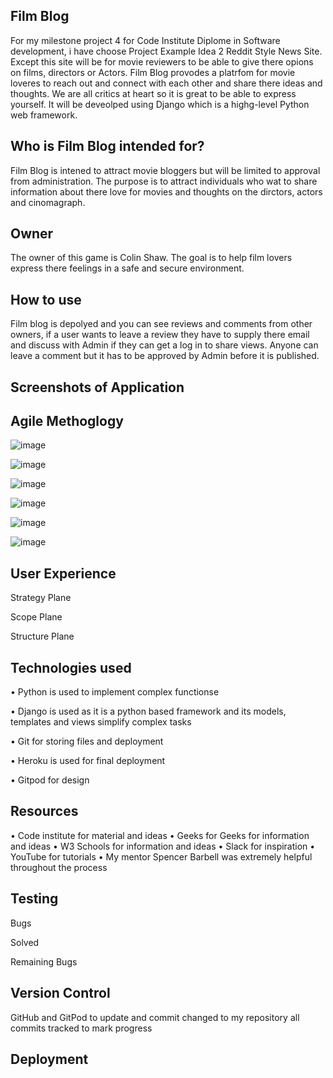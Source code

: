 Film Blog
--
For my milestone project 4 for Code Institute Diplome in Software development, i have choose Project Example Idea 2 Reddit Style News Site. Except this site will be for movie reviewers to be able to give there opions on films, directors or Actors. Film Blog provodes a platrfom for movie loveres to reach out and connect with each other and share there ideas and thoughts. We are all critics at heart so it is great to be able to express yourself. It will be deveolped using Django which is a highg-level Python web framework. 


Who is Film Blog intended for?
--
Film Blog is intened to attract movie bloggers but will be limited to approval from administration. The purpose is to attract individuals who wat to share information about there love for movies and thoughts on the dirctors, actors and cinomagraph. 


Owner
--
The owner of this game is Colin Shaw. The goal is to help film lovers express there feelings in a safe and secure environment. 

How to use
--
Film blog is depolyed and you can see reviews and comments from other owners, if a user wants to leave a review they have to supply there email and discuss with Admin if they can get a log in to share views. Anyone can leave a comment but it has to be approved by Admin before it is published. 

Screenshots of Application
--




Agile Methoglogy
--

![image](https://user-images.githubusercontent.com/56481190/189648539-795b182d-fcb7-4ff9-bdb3-52069e507e2b.png)

![image](https://user-images.githubusercontent.com/56481190/189648782-b9c86ab0-0271-48e5-86de-1d7c32ae9775.png)

![image](https://user-images.githubusercontent.com/56481190/189648851-4c94921a-c1bd-402e-9033-56d914cc880c.png)

![image](https://user-images.githubusercontent.com/56481190/189648905-8ba1cb00-b805-433a-a5f9-885f08cc66c7.png)

![image](https://user-images.githubusercontent.com/56481190/189648996-5b88e13a-5892-4431-8682-6b8b994d510b.png)

![image](https://user-images.githubusercontent.com/56481190/189649065-f65be60b-7abf-4101-a9fe-ec2bdfed3251.png)

User Experience
--

Strategy Plane



Scope Plane




Structure Plane




Technologies used
--
• Python is used to implement complex functionse 

• Django is used as it is a python based framework and its models, templates and views simplify complex tasks

• Git for storing files and deployment 

• Heroku is used for final deployment

• Gitpod for design


Resources
--

•	Code institute for material and ideas
•	Geeks for Geeks for information and ideas
•	W3 Schools for information and ideas
•	Slack for inspiration
•	YouTube for tutorials
•	My mentor Spencer Barbell was extremely helpful throughout the process


Testing
--


Bugs

Solved



Remaining Bugs



Version Control
--

GitHub and GitPod to update and commit changed to my repository all commits tracked to mark progress

Deployment
--

